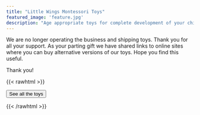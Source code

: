 ```yaml
---
title: "Little Wings Montessori Toys"
featured_image: 'feature.jpg'
description: "Age appropriate toys for complete development of your child"
---
```

We are no longer operating the business and shipping toys. Thank you for all your support. As your parting gift we have shared links to online sites where you can buy alternative versions of our toys. Hope you find this useful.

Thank you!

{{< rawhtml >}}
<form action="https://airtable.com/shrDTQRCLbnbs2E3a/tblSWGYcaOAvdtKX1?backgroundColor=blue">
    <input type="submit" value="See all the toys" />
</form>
{{< /rawhtml >}}

